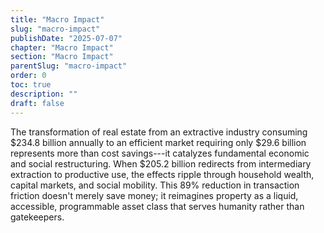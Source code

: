 ```yaml
---
title: "Macro Impact"
slug: "macro-impact"
publishDate: "2025-07-07"
chapter: "Macro Impact"
section: "Macro Impact"
parentSlug: "macro-impact"
order: 0
toc: true
description: ""
draft: false
---
```


The transformation of real estate from an extractive industry consuming \$234.8
billion annually to an efficient market requiring only \$29.6 billion represents
more than cost savings---it catalyzes fundamental economic and social
restructuring. When \$205.2 billion redirects from intermediary extraction to
productive use, the effects ripple through household wealth, capital markets,
and social mobility. This 89% reduction in transaction friction doesn't merely
save money; it reimagines property as a liquid, accessible, programmable asset
class that serves humanity rather than gatekeepers.
